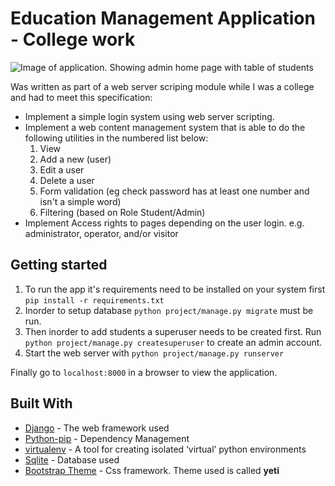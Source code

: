 # Education Management Application - College work

![Image of application. Showing admin home page with table of students](https://i.imgur.com/t0VCn5c.png)

Was written as part of a web server scriping module while I was a college and had to meet this specification:

- Implement a simple login system using web server scripting.
- Implement a web content management system that is able to do the following utilities in the numbered list below:
    1. View
    2. Add a new (user)
    3. Edit a user
    4. Delete a user
    5. Form validation (eg check password has at least one number and isn't a simple word)
    6. Filtering (based on Role Student/Admin)
- Implement Access rights to pages depending on the user login. e.g. administrator, operator, and/or visitor

## Getting started

1. To run the app it's requirements need to be installed on your system first `pip install -r requirements.txt`
2. Inorder to setup database `python project/manage.py migrate` must be run.
3. Then inorder to add students a superuser needs to be created first. Run `python project/manage.py createsuperuser` to create an admin account.
4. Start the web server with `python project/manage.py runserver`

Finally go to `localhost:8000` in a browser to view the application.

## Built With

- [Django](https://www.djangoproject.com/) - The web framework used
- [Python-pip](https://pypi.python.org/pypi/pip) - Dependency Management
- [virtualenv](https://pypi.org/project/virtualenv/) - A tool for creating isolated ‘virtual’ python environments
- [Sqlite](https://www.sqlite.org/index.html) - Database used
- [Bootstrap Theme](http://bootswatch.com) - Css framework. Theme used is called **yeti**